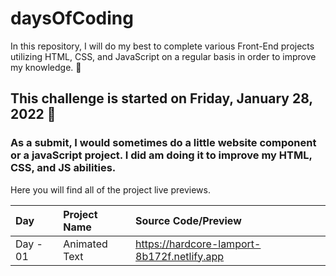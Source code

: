 # daysOfCoding
In this repository, I will do my best to complete various Front-End projects utilizing HTML, CSS, and JavaScript on a regular basis in order to improve my knowledge. 🚀

## This challenge is started on Friday, January 28, 2022 📅
 ### As a submit, I would sometimes do a little website component or a javaScript project. I did am doing it to improve my HTML, CSS, and JS abilities.
Here you will find all of the project live previews.
 
 | Day     | Project Name    | Source Code/Preview |
| :---     | :-------------  | :------------------ |  
| Day - 01 | Animated Text   | https://hardcore-lamport-8b172f.netlify.app |
